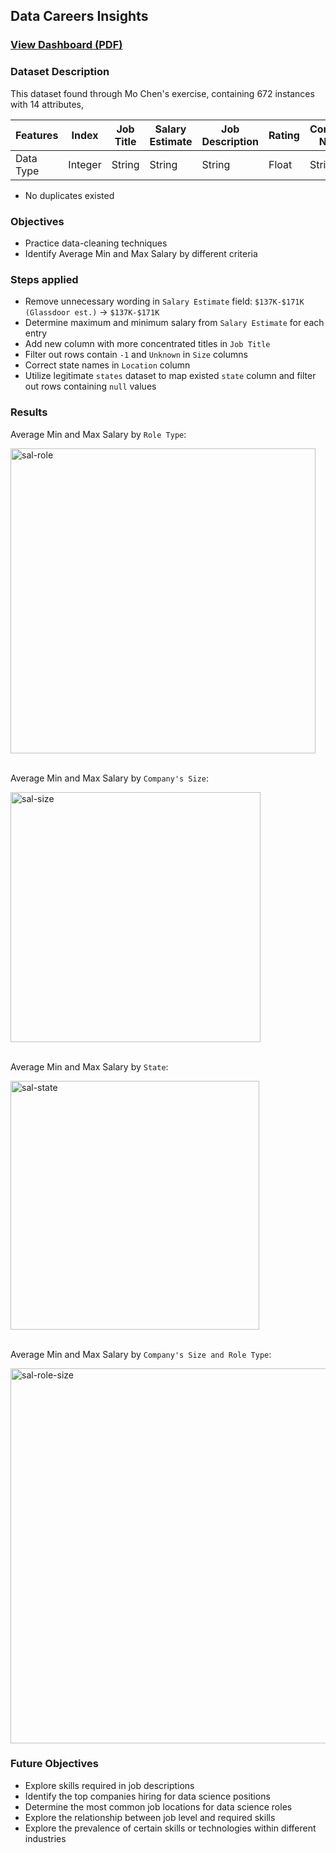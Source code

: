 ## Data Careers Insights

### [View Dashboard (PDF)](https://github.com/TienNguyen93/excel-project/blob/main/ds-jobs-power-query/jobs-report.pdf)

### Dataset Description
This dataset found through Mo Chen's exercise, containing 672 instances with 14 attributes,

Features | Index | Job Title | Salary Estimate | Job Description |	Rating	| Company Name | Location | Headquarters	| Size | Founded | Type of ownership |	Industry	| Sector	Revenue	| Competitors |
| -------- | -------- | ------- | ------- | ------- | ------- | ------- | ------- | ------- | ------- | ------- | ------- | ------- |------- | ------- |
Data Type | Integer  | String | String | String |	Float	| String | String | String	| String | Integer | String |	String	| String | String |

* No duplicates existed

### Objectives
* Practice data-cleaning techniques
* Identify Average Min and Max Salary by different criteria


### Steps applied
* Remove unnecessary wording in `Salary Estimate` field: `$137K-$171K (Glassdoor est.)` -> `$137K-$171K`
* Determine maximum and minimum salary from `Salary Estimate` for each entry
* Add new column with more concentrated titles in `Job Title`
* Filter out rows contain `-1` and `Unknown` in `Size` columns
* Correct state names in `Location` column
* Utilize legitimate `states` dataset to map existed `state` column and filter out rows containing `null` values


### Results
Average Min and Max Salary by `Role Type`:

<img width="488" alt="sal-role" src="https://github.com/user-attachments/assets/49578a6e-9d08-44f3-bf73-ce80ce6a052c" />
<br></br>

Average Min and Max Salary by `Company's Size`:

<img width="400" alt="sal-size" src="https://github.com/user-attachments/assets/4a517bb3-6411-4152-81ba-2882b14540a3" />
<br></br>

Average Min and Max Salary by `State`:

<img width="398" alt="sal-state" src="https://github.com/user-attachments/assets/6a5e4b9a-90fa-47e5-b01b-7f14addb866b" />
<br></br>

Average Min and Max Salary by `Company's Size and Role Type`:

<img width="600" alt="sal-role-size" src="https://github.com/user-attachments/assets/32fe3fd6-d17d-4f09-9388-6e14e0198423" />

### Future Objectives
* Explore skills required in job descriptions
* Identify the top companies hiring for data science positions
* Determine the most common job locations for data science roles
* Explore the relationship between job level and required skills
* Explore the prevalence of certain skills or technologies within different industries
